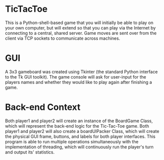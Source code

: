 # TicTacToe
This is a Python-shell-based game that you will initially be able to play on your own computer, but will extend so that you can play via the Internet by connecting to a central, shared server. 
Game moves are sent over from the client via TCP sockets to communicate across machines.

# GUI
A 3x3 gameboard was created using Tkinter (the standard Python interface to the Tk GUI toolkit).
The game console will ask for user-input for the players names and whether they would like to play again after finishing a game.

# Back-end Context
Both player1 and player2 will create an instance of the BoardGame Class, which will represent the back-end logic for the Tic-Tac-Toe game. 
Both player1 and player2 will also create a boardUIPacker Class, which will create the physical GUI frame, buttons, and labels for both player interfaces.
This program is able to run multiple operations simultaneously with the implementation of threading, which will continuously run the player's turn and output its' statistics.
